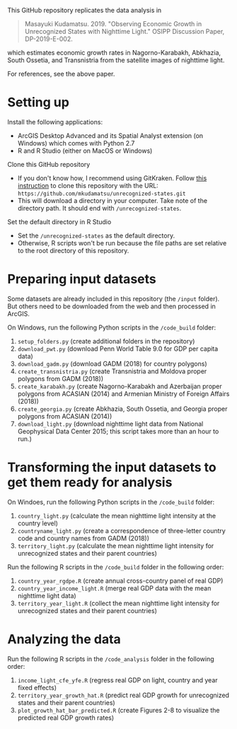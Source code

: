 This GitHub repository replicates the data analysis in 
> Masayuki Kudamatsu. 2019. "Observing Economic Growth in Unrecognized States with Nighttime Light." OSIPP Discussion Paper, DP-2019-E-002.

which estimates economic growth rates in Nagorno-Karabakh, Abkhazia, South Ossetia, and Transnistria from the satellite images of nighttime light.

For references, see the above paper.

# Setting up
Install the following applications:
- ArcGIS Desktop Advanced and its Spatial Analyst extension (on Windows) which comes with Python 2.7
- R and R Studio (either on MacOS or Windows)

Clone this GitHub repository
- If you don't know how, I recommend using GitKraken. Follow [this instruction](https://support.gitkraken.com/working-with-repositories/open-clone-init/) to clone this repository with the URL: `https://github.com/mkudamatsu/unrecognized-states.git`
- This will download a directory in your computer. Take note of the directory path. It should end with `/unrecognized-states`.

Set the default directory in R Studio
- Set the `/unrecognized-states` as the default directory.
- Otherwise, R scripts won't be run because the file paths are set relative to the root directory of this repository.

# Preparing input datasets
Some datasets are already included in this repository (the `/input` folder). But others need to be downloaded from the web and then processed in ArcGIS. 

On Windows, run the following Python scripts in the `/code_build` folder:
1. `setup_folders.py` (create additional folders in the repository)
2. `download_pwt.py` (download Penn World Table 9.0 for GDP per capita data)
3. `download_gadm.py` (download GADM (2018) for country polygons)
4. `create_transnistria.py` (create Transnistria and Moldova proper polygons from GADM (2018))
5. `create_karabakh.py` (create Nagorno-Karabakh and Azerbaijan proper polygons from ACASIAN (2014) and Armenian Ministry of Foreign Affairs (2018))
6. `create_georgia.py` (create Abkhazia, South Ossetia, and Georgia proper polygons from ACASIAN (2014))
7. `download_light.py` (download nighttime light data from National Geophysical Data Center 2015; this script takes more than an hour to run.)

# Transforming the input datasets to get them ready for analysis
On Windoes, run the following Python scripts in the `/code_build` folder:
1. `country_light.py` (calculate the mean nighttime light intensity at the country level)
2. `countryname_light.py` (create a correspondence of three-letter country code and country names from GADM (2018))
3. `territory_light.py` (calculate the mean nighttime light intensity for unrecognized states and their parent countries)

Run the following R scripts in the `/code_build` folder in the following order:
1. `country_year_rgdpe.R` (create annual cross-country panel of real GDP)
2. `country_year_income_light.R` (merge real GDP data with the mean nighttime light data)
3. `territory_year_light.R` (collect the mean nighttime light intensity for unrecognized states and their parent countries)

# Analyzing the data
Run the following R scripts in the `/code_analysis` folder in the following order:
1. `income_light_cfe_yfe.R` (regress real GDP on light, country and year fixed effects)
2. `territory_year_growth_hat.R` (predict real GDP growth for unrecognized states and their parent countries)
3. `plot_growth_hat_bar_predicted.R` (create Figures 2-8 to visualize the predicted real GDP growth rates)
